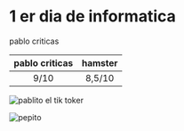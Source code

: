 # 1 er dia de informatica
pablo criticas



|pablo criticas|hamster|
|:-:|:-:|
|9/10|8,5/10|

![pablito el tik toker](https://github.com/user-attachments/assets/a757f6da-b37e-48e9-af67-769e3f3d4722)

![pepito](https://github.com/user-attachments/assets/93a4ae40-cab9-440b-8741-c12f459cc5d2)
